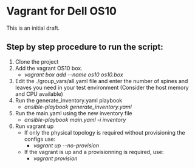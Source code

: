 # Vagrant for Dell OS10
This is an initial draft.

## Step by step procedure to run the script: 
1. Clone the project
2. Add the vagrant OS10 box.
   * *vagrant box add --name os10 os10.box*
3. Edit the ./group_vars/all.yaml file and enter the number of spines and leaves you need in your test environment (Consider the host memory and CPU available)
4. Run the generate_inventory.yaml playbook
   * *ansible-playbook generate_inventory.yaml*
5. Run the main.yaml using the new inventory file
   * *ansible-playbook main.yaml -i inventory*
6. Run vagrant up
   * If only the physical topology is required without provisioning the configs use:
       * *vagrant up --no-provision*
   * If the vagrant is up and a provisionning is required, use:
      * *vagrant provision*
      
